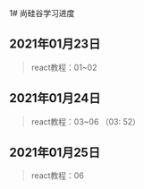 1# 尚硅谷学习进度

## 2021年01月23日

> react教程：01~02

## 2021年01月24日

> react教程：03~06 （03: 52）

## 2021年01月25日

> react教程：06



